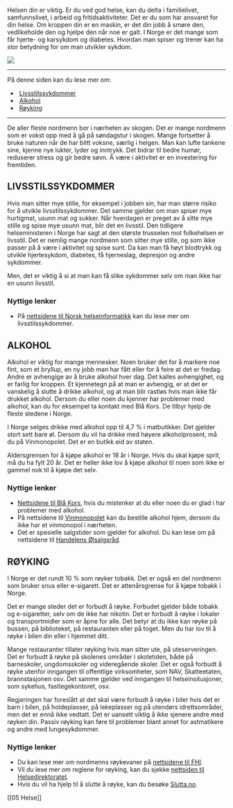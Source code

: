Helsen din er viktig. Er du ved god helse, kan du delta i familielivet, samfunnslivet, i arbeid og fritidsaktiviteter. Det er du som har ansvaret for din helse. Om kroppen din er en maskin, er det din jobb å smøre den, vedlikeholde den og hjelpe den når noe er galt. I Norge er det mange som får hjerte- og karsykdom og diabetes. Hvordan man spiser og trener kan ha stor betydning for om man utvikler sykdom.

![](https://cdn.kursoria.no/pensum/elements/pensum-for-samfunnskunnskapsproven-_nybtvr.jpg)

---

På denne siden kan du lese mer om:

-    [Livsstilssykdommer](https://app.norskkunnskap.no/pensum/rtehtr/3hnasx/nybtvr#livsstilssykdommer)
-    [Alkohol](https://app.norskkunnskap.no/pensum/rtehtr/3hnasx/nybtvr#alkohol)
-    [Røyking](https://app.norskkunnskap.no/pensum/rtehtr/3hnasx/nybtvr#royking)

---

De aller fleste nordmenn bor i nærheten av skogen. Det er mange nordmenn som er vokst opp med å gå på søndagstur i skogen. Mange fortsetter å bruke naturen når de har blitt voksne, særlig i helgen. Man kan lufte tankene sine, kjenne nye lukter, lyder og inntrykk. Det bidrar til bedre humør, reduserer stress og gir bedre søvn. Å være i aktivitet er en investering for fremtiden. 

## LIVSSTILSSYKDOMMER

Hvis man sitter mye stille, for eksempel i jobben sin, har man større risiko for å utvikle livsstilssykdommer. Det samme gjelder om man spiser mye hurtigmat, usunn mat og sukker. Når hverdagen er preget av å sitte mye stille og spise mye usunn mat, blir det en livsstil. Den tidligere helseministeren i Norge har sagt at den største trusselen mot folkehelsen er livsstil. Det er nemlig mange nordmenn som sitter mye stille, og som ikke passer på å være i aktivitet og spise sunt. Da kan man få høyt blodtrykk og utvikle hjertesykdom, diabetes, få hjerneslag, depresjon og andre sykdommer.

Men, det er viktig å si at man kan få slike sykdommer selv om man ikke har en usunn livsstil. 

### Nyttige lenker

-   På [nettsidene til Norsk helseinformatikk](https://nhi.no/livsstil/egenomsorg/livsstilssykdommer/) kan du lese mer om livsstilssykdommer.

## ALKOHOL

Alkohol er viktig for mange mennesker. Noen bruker det for å markere noe fint, som et bryllup, en ny jobb man har fått eller for å feire at det er fredag. Andre er avhengige av å bruke alkohol hver dag. Det kalles avhengighet, og er farlig for kroppen. Et kjennetegn på at man er avhengig, er at det er vanskelig å slutte å drikke alkohol, og at man blir rastløs hvis man ikke får drukket alkohol. Dersom du eller noen du kjenner har problemer med alkohol, kan du for eksempel ta kontakt med Blå Kors. De tilbyr hjelp de fleste stedene i Norge.

I Norge selges drikke med alkohol opp til 4,7 % i matbutikker. Det gjelder stort sett bare øl. Dersom du vil ha drikke med høyere alkoholprosent, må du på Vinmonopolet. Det er en butikk eid av staten.

Aldersgrensen for å kjøpe alkohol er 18 år i Norge. Hvis du skal kjøpe sprit, må du ha fylt 20 år. Det er heller ikke lov å kjøpe alkohol til noen som ikke er gammel nok til å kjøpe det selv.

### Nyttige lenker

-   [Nettsidene til Blå Kors](https://www.blakors.no/tema/alkohol-og-rusbehandling/), hvis du mistenker at du eller noen du er glad i har problemer med alkohol.
-   På nettsidene til [Vinmonopolet](https://www.vinmonopolet.no/) kan du bestille alkohol hjem, dersom du ikke har et vinmonopol i nærheten.
-   Det er spesielle salgstider som gjelder for alkohol. Du kan lese om på nettsidene til [Handelens Ølsalgsråd](https://olsalg.no/salgstider-alkohol).

## RØYKING

I Norge er det rundt 10 % som røyker tobakk. Det er også en del nordmenn som bruker snus eller e-sigarett. Det er attenårsgrense for å kjøpe tobakk i Norge.

Det er mange steder det er forbudt å røyke. Forbudet gjelder både tobakk og e-sigaretter, selv om de ikke har nikotin. Det er forbudt å røyke i lokaler og transportmidler som er åpne for alle. Det betyr at du ikke kan røyke på bussen, på biblioteket, på restauranten eller på toget. Men du har lov til å røyke i bilen din eller i hjemmet ditt. 

Mange restauranter tillater røyking hvis man sitter ute, på uteserveringen. Det er forbudt å røyke på skolenes områder i skoletiden, både på barneskoler, ungdomsskoler og videregående skoler. Det er også forbudt å røyke utenfor inngangen til offentlige virksomheter, som NAV, Skatteetaten, brannstasjonen osv. Det samme gjelder ved inngangen til helseinsitusjoner, som sykehus, fastlegekontoret, osv.

Regjeringen har foreslått at det skal være forbudt å røyke i biler hvis det er barn i bilen, på holdeplasser, på lekeplasser og på utendørs idrettsområder, men det er ennå ikke vedtatt. Det er uansett viktig å ikke sjenere andre med røyken din. Passiv røyking kan føre til problemer blant annet for astmatikere og andre med lungesykdommer.

### Nyttige lenker

-   Du kan lese mer om nordmenns røykevaner på [nettsidene til FHI](https://www.fhi.no/nettpub/tobakkinorge/bruk-av-tobakk/utbredelse-av-royking-i-norge/).
-   Vil du lese mer om reglene for røyking, kan du sjekke [nettsiden til Helsedirektoratet](https://www.helsedirektoratet.no/tema/tobakk-royk-og-snus/roykeloven-regler-om-roykeforbud).
-   Hvis du vil ha hjelp til å slutte å røyke, kan du besøke [Slutta.no](https://www.helsenorge.no/snus-og-roykeslutt/).


[[05 Helse]]
